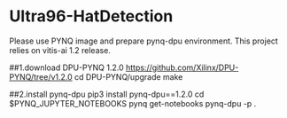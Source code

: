 # Ultra96-HatDetection
Please use PYNQ image and prepare pynq-dpu environment.
This project relies on vitis-ai 1.2 release.

##1.download DPU-PYNQ 1.2.0 
  https://github.com/Xilinx/DPU-PYNQ/tree/v1.2.0
  cd DPU-PYNQ/upgrade
  make
  
##2.install pynq-dpu
  pip3 install pynq-dpu==1.2.0
  cd $PYNQ_JUPYTER_NOTEBOOKS
  pynq get-notebooks pynq-dpu -p .
